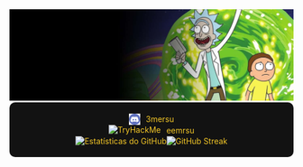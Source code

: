  <img src="https://github.com/3mersu/3mersu/blob/main/RMfeature.jpg" alt="Featured" style="width:900px;">
 <div style="background-color: #121212; color: #f2c627; padding: 20px; border-radius: 10px; text-align: center;">
  <div style="display: flex; justify-content: center; align-items: center; flex-wrap: wrap; gap: 10px;">
    <img src="https://raw.githubusercontent.com/3mersu/3mersu/172281c1753e359833c760fe0a17577ddaa0d5b7/discord-computer-servers-teamspeak-discord-icon-7471e470615d3630384269610c618b75.png" alt="Discord" style="height: 20px;">
    <span>3mersu</span>
  </div>

  <div style="display: flex; justify-content: center; align-items: center; flex-wrap: wrap; gap: 10px;">
    <img src="https://images.crunchbase.com/image/upload/c_pad,h_170,w_170,f_auto,b_white,q_auto:eco,dpr_1/vrb9yt0hpbyszpsewjwc" alt="TryHackMe" style="height: 20px;">
    <span>eemrsu</span>
  </div>
  
  <div>
    <img src="https://github-readme-stats.vercel.app/api?username=3mersu&show_icons=true&theme=radical" alt="Estatísticas do GitHub" style="max-width: 90%; position: relative;"><img src="https://github-readme-streak-stats.herokuapp.com?user=3mersu&theme=radical" alt="GitHub Streak" style="max-width: 90%; position: relative;">
  </div>
</div>
